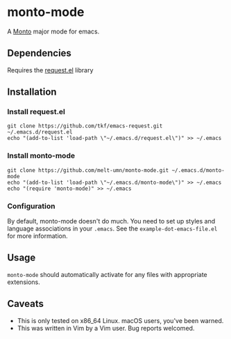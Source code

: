 # monto-mode

A [Monto](https://github.com/monto-editor) major mode for emacs.

## Dependencies

Requires the [request.el](https://github.com/tkf/emacs-request) library

## Installation

### Install request.el

```
git clone https://github.com/tkf/emacs-request.git ~/.emacs.d/request.el
echo "(add-to-list 'load-path \"~/.emacs.d/request.el\")" >> ~/.emacs
```

### Install monto-mode

```
git clone https://github.com/melt-umn/monto-mode.git ~/.emacs.d/monto-mode
echo "(add-to-list 'load-path \"~/.emacs.d/monto-mode\")" >> ~/.emacs
echo "(require 'monto-mode)" >> ~/.emacs
```

### Configuration

By default, monto-mode doesn't do much.
You need to set up styles and language associations in your `.emacs`.
See the `example-dot-emacs-file.el` for more information.

## Usage

`monto-mode` should automatically activate for any files with appropriate extensions.

## Caveats

 - This is only tested on x86_64 Linux. macOS users, you've been warned.
 - This was written in Vim by a Vim user. Bug reports welcomed.
